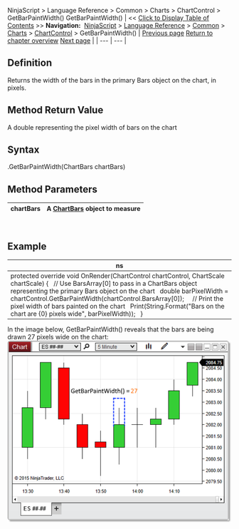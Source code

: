﻿
NinjaScript > Language Reference > Common > Charts > ChartControl > GetBarPaintWidth()
GetBarPaintWidth()
| << [Click to Display Table of Contents](chartcontrol_getbarpaintwidth.md) >> **Navigation:**     [NinjaScript](ninjascript.md) > [Language Reference](language_reference_wip.md) > [Common](common.md) > [Charts](chart.md) > [ChartControl](chartcontrol.md) > GetBarPaintWidth() | [Previous page](firsttimepainted.md) [Return to chapter overview](chartcontrol.md) [Next page](getslotindexbytime.md) |
| --- | --- |
## Definition
Returns the width of the bars in the primary Bars object on the chart, in pixels.
 
## Method Return Value
A double representing the pixel width of bars on the chart
 
## Syntax
<ChartControl>.GetBarPaintWidth(ChartBars chartBars)
 
## 
## Method Parameters
| chartBars | A [ChartBars](chartbars.md) object to measure |
| --- | --- |
 
## 
## Example
| ns |
| --- |
| protected override void OnRender(ChartControl chartControl, ChartScale chartScale) {    // Use BarsArray[0] to pass in a ChartBars object representing the primary Bars object on the chart    double barPixelWidth = chartControl.GetBarPaintWidth(chartControl.BarsArray[0]);      // Print the pixel width of bars painted on the chart    Print(String.Format("Bars on the chart are {0} pixels wide", barPixelWidth));    } |

In the image below, GetBarPaintWidth() reveals that the bars are being drawn 27 pixels wide on the chart:
 
![ChartControl_GetBarPaintWidth](chartcontrol_getbarpaintwidth.png)


